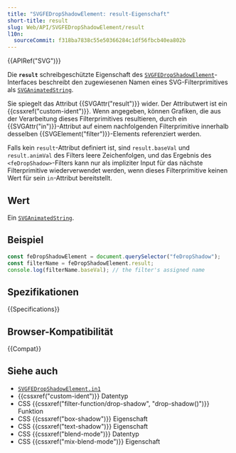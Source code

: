 ```yaml
---
title: "SVGFEDropShadowElement: result-Eigenschaft"
short-title: result
slug: Web/API/SVGFEDropShadowElement/result
l10n:
  sourceCommit: f318ba7838c55e50366284c1df56fbcb40ea802b
---
```


{{APIRef("SVG")}}

Die **`result`** schreibgeschützte Eigenschaft des [`SVGFEDropShadowElement`](/de/docs/Web/API/SVGFEDropShadowElement)-Interfaces beschreibt den zugewiesenen Namen eines SVG-Filterprimitives als [`SVGAnimatedString`](/de/docs/Web/API/SVGAnimatedString).

Sie spiegelt das Attribut {{SVGAttr("result")}} wider. Der Attributwert ist ein {{cssxref("custom-ident")}}. Wenn angegeben, können Grafiken, die aus der Verarbeitung dieses Filterprimitives resultieren, durch ein {{SVGAttr("in")}}-Attribut auf einem nachfolgenden Filterprimitive innerhalb desselben {{SVGElement("filter")}}-Elements referenziert werden.

Falls kein `result`-Attribut definiert ist, sind `result.baseVal` und `result.animVal` des Filters leere Zeichenfolgen, und das Ergebnis des `<feDropShadow>`-Filters kann nur als impliziter Input für das nächste Filterprimitive wiederverwendet werden, wenn dieses Filterprimitive keinen Wert für sein `in`-Attribut bereitstellt.

## Wert

Ein [`SVGAnimatedString`](/de/docs/Web/API/SVGAnimatedString).

## Beispiel

```js
const feDropShadowElement = document.querySelector("feDropShadow");
const filterName = feDropShadowElement.result;
console.log(filterName.baseVal); // the filter's assigned name
```

## Spezifikationen

{{Specifications}}

## Browser-Kompatibilität

{{Compat}}

## Siehe auch

- [`SVGFEDropShadowElement.in1`](/de/docs/Web/API/SVGFEDropShadowElement/in1)
- {{cssxref("custom-ident")}} Datentyp
- CSS {{cssxref("filter-function/drop-shadow", "drop-shadow()")}} Funktion
- CSS {{cssxref("box-shadow")}} Eigenschaft
- CSS {{cssxref("text-shadow")}} Eigenschaft
- CSS {{cssxref("blend-mode")}} Datentyp
- CSS {{cssxref("mix-blend-mode")}} Eigenschaft
